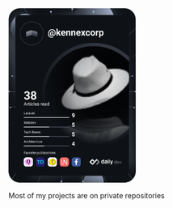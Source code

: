 <a href="https://app.daily.dev/kennexcorp"><img src="https://github.com/Kennexcorp/Kennexcorp/blob/master/devcard.svg" width="50%" height="50%" alt="Kene Sylvester O.'s Dev Card"/></a>

<p> Most of my projects are on private repositories </p>

